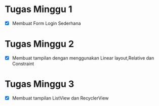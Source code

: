# Tugas Minggu 1
- [x] Membuat Form Login Sederhana
# Tugas Minggu 2
- [x] Membuat tampilan dengan menggunakan Linear layout,Relative dan Constraint
# Tugas Minggu 3 
- [x] Membuat tampilan ListView dan RecyclerView
